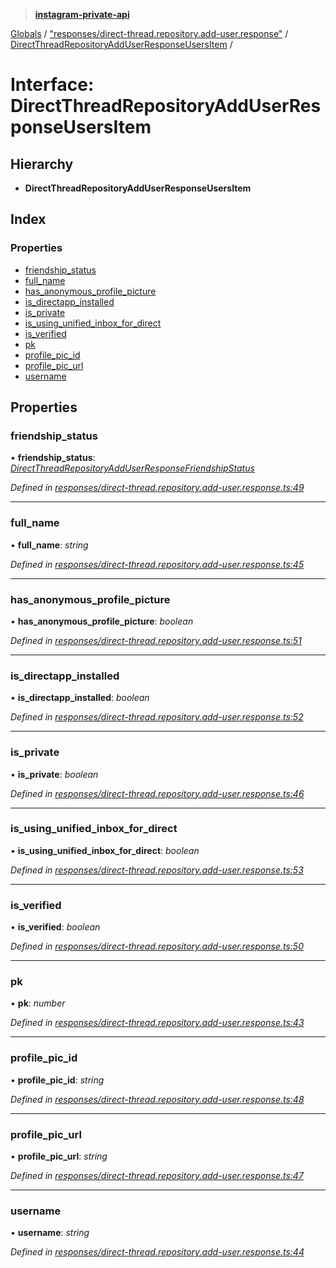 > **[instagram-private-api](../README.md)**

[Globals](../README.md) / ["responses/direct-thread.repository.add-user.response"](../modules/_responses_direct_thread_repository_add_user_response_.md) / [DirectThreadRepositoryAddUserResponseUsersItem](_responses_direct_thread_repository_add_user_response_.directthreadrepositoryadduserresponseusersitem.md) /

# Interface: DirectThreadRepositoryAddUserResponseUsersItem

## Hierarchy

* **DirectThreadRepositoryAddUserResponseUsersItem**

## Index

### Properties

* [friendship_status](_responses_direct_thread_repository_add_user_response_.directthreadrepositoryadduserresponseusersitem.md#friendship_status)
* [full_name](_responses_direct_thread_repository_add_user_response_.directthreadrepositoryadduserresponseusersitem.md#full_name)
* [has_anonymous_profile_picture](_responses_direct_thread_repository_add_user_response_.directthreadrepositoryadduserresponseusersitem.md#has_anonymous_profile_picture)
* [is_directapp_installed](_responses_direct_thread_repository_add_user_response_.directthreadrepositoryadduserresponseusersitem.md#is_directapp_installed)
* [is_private](_responses_direct_thread_repository_add_user_response_.directthreadrepositoryadduserresponseusersitem.md#is_private)
* [is_using_unified_inbox_for_direct](_responses_direct_thread_repository_add_user_response_.directthreadrepositoryadduserresponseusersitem.md#is_using_unified_inbox_for_direct)
* [is_verified](_responses_direct_thread_repository_add_user_response_.directthreadrepositoryadduserresponseusersitem.md#is_verified)
* [pk](_responses_direct_thread_repository_add_user_response_.directthreadrepositoryadduserresponseusersitem.md#pk)
* [profile_pic_id](_responses_direct_thread_repository_add_user_response_.directthreadrepositoryadduserresponseusersitem.md#profile_pic_id)
* [profile_pic_url](_responses_direct_thread_repository_add_user_response_.directthreadrepositoryadduserresponseusersitem.md#profile_pic_url)
* [username](_responses_direct_thread_repository_add_user_response_.directthreadrepositoryadduserresponseusersitem.md#username)

## Properties

###  friendship_status

• **friendship_status**: *[DirectThreadRepositoryAddUserResponseFriendshipStatus](_responses_direct_thread_repository_add_user_response_.directthreadrepositoryadduserresponsefriendshipstatus.md)*

*Defined in [responses/direct-thread.repository.add-user.response.ts:49](https://github.com/dilame/instagram-private-api/blob/173bc62/src/responses/direct-thread.repository.add-user.response.ts#L49)*

___

###  full_name

• **full_name**: *string*

*Defined in [responses/direct-thread.repository.add-user.response.ts:45](https://github.com/dilame/instagram-private-api/blob/173bc62/src/responses/direct-thread.repository.add-user.response.ts#L45)*

___

###  has_anonymous_profile_picture

• **has_anonymous_profile_picture**: *boolean*

*Defined in [responses/direct-thread.repository.add-user.response.ts:51](https://github.com/dilame/instagram-private-api/blob/173bc62/src/responses/direct-thread.repository.add-user.response.ts#L51)*

___

###  is_directapp_installed

• **is_directapp_installed**: *boolean*

*Defined in [responses/direct-thread.repository.add-user.response.ts:52](https://github.com/dilame/instagram-private-api/blob/173bc62/src/responses/direct-thread.repository.add-user.response.ts#L52)*

___

###  is_private

• **is_private**: *boolean*

*Defined in [responses/direct-thread.repository.add-user.response.ts:46](https://github.com/dilame/instagram-private-api/blob/173bc62/src/responses/direct-thread.repository.add-user.response.ts#L46)*

___

###  is_using_unified_inbox_for_direct

• **is_using_unified_inbox_for_direct**: *boolean*

*Defined in [responses/direct-thread.repository.add-user.response.ts:53](https://github.com/dilame/instagram-private-api/blob/173bc62/src/responses/direct-thread.repository.add-user.response.ts#L53)*

___

###  is_verified

• **is_verified**: *boolean*

*Defined in [responses/direct-thread.repository.add-user.response.ts:50](https://github.com/dilame/instagram-private-api/blob/173bc62/src/responses/direct-thread.repository.add-user.response.ts#L50)*

___

###  pk

• **pk**: *number*

*Defined in [responses/direct-thread.repository.add-user.response.ts:43](https://github.com/dilame/instagram-private-api/blob/173bc62/src/responses/direct-thread.repository.add-user.response.ts#L43)*

___

###  profile_pic_id

• **profile_pic_id**: *string*

*Defined in [responses/direct-thread.repository.add-user.response.ts:48](https://github.com/dilame/instagram-private-api/blob/173bc62/src/responses/direct-thread.repository.add-user.response.ts#L48)*

___

###  profile_pic_url

• **profile_pic_url**: *string*

*Defined in [responses/direct-thread.repository.add-user.response.ts:47](https://github.com/dilame/instagram-private-api/blob/173bc62/src/responses/direct-thread.repository.add-user.response.ts#L47)*

___

###  username

• **username**: *string*

*Defined in [responses/direct-thread.repository.add-user.response.ts:44](https://github.com/dilame/instagram-private-api/blob/173bc62/src/responses/direct-thread.repository.add-user.response.ts#L44)*